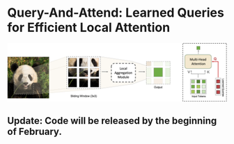 # Query-And-Attend: Learned Queries for Efficient Local Attention
![QnA-Overview](qna_github.png)
## Update: Code will be released by the beginning of February.
